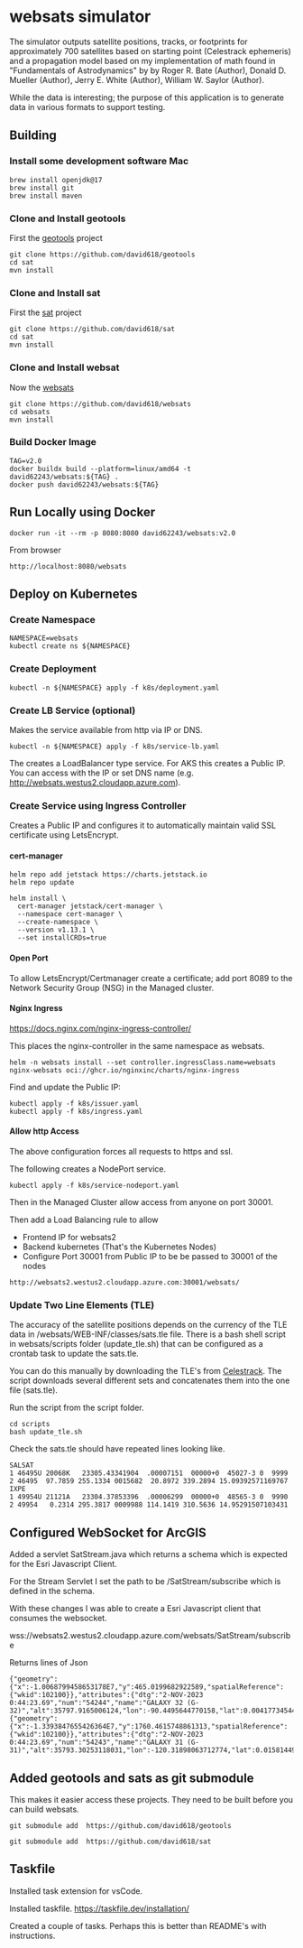 # websats simulator

The simulator outputs satellite positions, tracks, or footprints for approximately 700 satellites based on starting point (Celestrack ephemeris) and a propagation model based on my implementation of math found in "Fundamentals of Astrodynamics" by by Roger R. Bate (Author), Donald D. Mueller (Author), Jerry E. White (Author), William W. Saylor (Author).

While the data is interesting; the purpose of this application is to generate data in various formats to support testing.

## Building

### Install some development software Mac

```
brew install openjdk@17
brew install git
brew install maven
```

### Clone and Install geotools

First the [geotools](https://github.com/david618/geotools) project
```
git clone https://github.com/david618/geotools
cd sat
mvn install
```

### Clone and Install sat

First the [sat](https://github.com/david618/sat) project
```
git clone https://github.com/david618/sat
cd sat
mvn install
```

### Clone and Install websat

Now the [websats](https://github.com/david618/websats)
```
git clone https://github.com/david618/websats
cd websats
mvn install
```

### Build Docker Image

```
TAG=v2.0
docker buildx build --platform=linux/amd64 -t david62243/websats:${TAG} .
docker push david62243/websats:${TAG}
```

## Run Locally using Docker

```
docker run -it --rm -p 8080:8080 david62243/websats:v2.0
```

From browser

```
http://localhost:8080/websats
```

## Deploy on Kubernetes

### Create Namespace

```
NAMESPACE=websats
kubectl create ns ${NAMESPACE}
```

### Create Deployment

```
kubectl -n ${NAMESPACE} apply -f k8s/deployment.yaml
```

### Create LB Service (optional)

Makes the service available from http via IP or DNS.

```
kubectl -n ${NAMESPACE} apply -f k8s/service-lb.yaml
```

The creates a LoadBalancer type service. For AKS this creates a Public IP.  You can access with the IP or set DNS name (e.g. http://websats.westus2.cloudapp.azure.com).

### Create Service using Ingress Controller

Creates a Public IP and configures it to automatically maintain valid SSL certificate using LetsEncrypt.

#### cert-manager

```
helm repo add jetstack https://charts.jetstack.io
helm repo update
```

```
helm install \
  cert-manager jetstack/cert-manager \
  --namespace cert-manager \
  --create-namespace \
  --version v1.13.1 \
  --set installCRDs=true
```

#### Open Port

To allow LetsEncrypt/Certmanager create a certificate; add port 8089 to the Network Security Group (NSG) in the Managed cluster.

#### Nginx Ingress


https://docs.nginx.com/nginx-ingress-controller/

This places the nginx-controller in the same namespace as websats.

```
helm -n websats install --set controller.ingressClass.name=websats nginx-websats oci://ghcr.io/nginxinc/charts/nginx-ingress
```

Find and update the Public IP:

```
kubectl apply -f k8s/issuer.yaml
kubectl apply -f k8s/ingress.yaml
```

#### Allow http Access

The above configuration forces all requests to https and ssl.

The following creates a NodePort service.

```
kubectl apply -f k8s/service-nodeport.yaml
```

Then in the Managed Cluster allow access from anyone on port 30001.

Then add a Load Balancing rule to allow
- Frontend IP for websats2
- Backend kubernetes (That's the Kubernetes Nodes)
- Configure Port 30001 from Public IP to be be passed to 30001 of the nodes

```
http://websats2.westus2.cloudapp.azure.com:30001/websats/
```

### Update Two Line Elements (TLE)

The accuracy of the satellite positions depends on the currency of the TLE data in /websats/WEB-INF/classes/sats.tle file. There is a bash shell script in websats/scripts folder (update_tle.sh) that can be configured as a crontab task to update the sats.tle.

You can do this manually by downloading the TLE's from [Celestrack](https://www.celestrak.com/NORAD/elements/).  The script downloads several different sets and concatenates them into the one file (sats.tle).

Run the script from the script folder.

```
cd scripts
bash update_tle.sh
```

Check the sats.tle should have repeated lines looking like.

```
SALSAT
1 46495U 20068K   23305.43341904  .00007151  00000+0  45027-3 0  9999
2 46495  97.7859 255.1334 0015682  20.8972 339.2894 15.09392571169767
IXPE
1 49954U 21121A   23304.37853396  .00006299  00000+0  48565-3 0  9990
2 49954   0.2314 295.3817 0009988 114.1419 310.5636 14.95291507103431
```

## Configured WebSocket for ArcGIS

Added a servlet SatStream.java which returns a schema which is expected for the Esri Javascript Client.

For the Stream Servlet I set the path to be /SatStream/subscribe which is defined in the schema.

With these changes I was able to create a Esri Javascript client that consumes the websocket.


wss://websats2.westus2.cloudapp.azure.com/websats/SatStream/subscribe

Returns lines of Json

```
{"geometry":{"x":-1.0068799458653178E7,"y":465.0199682922589,"spatialReference":{"wkid":102100}},"attributes":{"dtg":"2-NOV-2023 0:44:23.69","num":"54244","name":"GALAXY 32 (G-32)","alt":35797.9165006124,"lon":-90.4495644770158,"lat":0.004177345446274193,"timestamp":1698885863688}}
{"geometry":{"x":-1.3393847655426364E7,"y":1760.4615748861313,"spatialReference":{"wkid":102100}},"attributes":{"dtg":"2-NOV-2023 0:44:23.69","num":"54243","name":"GALAXY 31 (G-31)","alt":35793.30253118031,"lon":-120.31898063712774,"lat":0.015814495199646835,"timestamp":1698885863688}}
```



## Added geotools and sats as git submodule

This makes it easier access these projects.  They need to be built before you can build websats.

```
git submodule add  https://github.com/david618/geotools
```

```
git submodule add  https://github.com/david618/sat
```


## Taskfile

Installed task extension for vsCode.

Installed taskfile.  https://taskfile.dev/installation/

Created a couple of tasks.  Perhaps this is better than README's with instructions.






